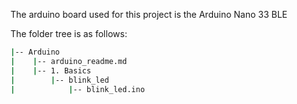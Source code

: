 The arduino board used for this project is the Arduino Nano 33 BLE

The folder tree is as follows:        
```bash
|-- Arduino     
|    |-- arduino_readme.md      
|    |-- 1. Basics     
|        |-- blink_led      
|            |-- blink_led.ino      
```
